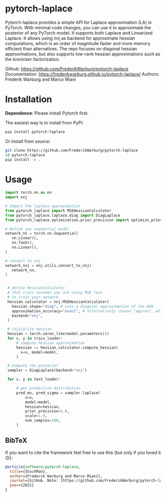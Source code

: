 # pytorch-laplace

Pytorch-laplace provides a simple API for Laplace approximation (LA) in PyTorch. With minimal code changes, you can use it to approximate the posterior of any PyTorch model.
It supports both Laplace and Linearized Laplace. It allows using nnj as backend for approximate hessian computations, which is an order of magnitude faster and more memory efficient than alternatives.
The repo focuses on diagonal hessian approximations, but also supports low-rank hessian approximations such as the kronicker factorization.

Github: https://github.com/FrederikWarburg/pytorch-laplace
Documentation: https://frederikwarburg.github.io/pytorch-laplace/
Authors: Frederik Warburg and Marco Miani

# Installation

**Dependence**: Please install Pytorch first.

The easiest way is to install from PyPI:

```bash
pip install pytorch-laplace
```
Or install from source:

```bash
git clone https://github.com/FrederikWarburg/pytorch-laplace
cd pytorch-laplace
pip install -e .
```

# Usage

```python
import torch.nn as nn
import nnj

# Import the laplace approximation
from pytorch_laplace import MSEHessianCalculator
from pytorch_laplace.laplace.diag import DiagLaplace
from pytorch_laplace.optimization.prior_precision import optimize_prior_precision

# Define you sequential model
network_nn = torch.nn.Sequential(
   nn.Linear(),
   nn.Tanh(),
   nn.Linear(),
)

# convert to nnj
network_nnj = nnj.utils.convert_to_nnj(
   network_nn,
)


 # define HessianCalculator
 # this class assumes you are using MSE loss
 # to train your network.
 hessian_calculator = nnj.MSEHessianCalculator(
   hessian_shape="diag", # uses a diagonal approximation of the GGN
   approximation_accuracy="exact", # alternatively choose "approx", which scales linearly with the output dimension, rather than quadratically,
   backend="nnj",
 )

 # initialize hessian
 hessian = torch.zeros_like(model.parameters())
 for x, y in train_loader:
     # compute hessian approximation
     hessian += hessian_calculator.compute_hessian(
       x=x, model=model,
     )

 # Compute the posterior
 sampler = DiagLaplace(backend="nnj")

 for x, y in test_loader:

     # get predictive distribution
     pred_mu, pred_sigma = sampler.laplace(
         x=x,
         model=model,
         hessian=hessian,
         prior_precision=1.0,
         scale=1.0,
         num_samples=100,
     )
```

## BibTeX
If you want to cite the framework feel free to use this (but only if you loved it 😊):

```bibtex
@article{software:pytorch-laplace,
  title={StochMan},
  author={Frederik Warburg and Marco Miani},
  journal={GitHub. Note: [https://github.com/FrederikWarburg/pytorch-laplace](https://github.com/FrederikWarburg/pytorch-laplace)},
  year={2021}
}
```
